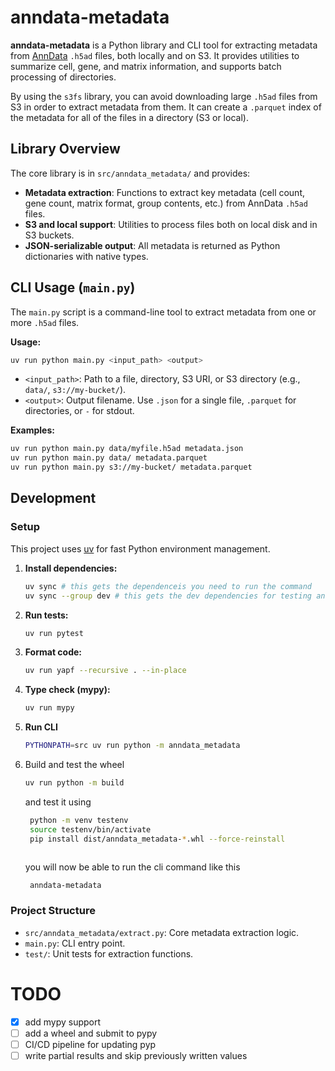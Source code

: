 # anndata-metadata

**anndata-metadata** is a Python library and CLI tool for extracting metadata from [AnnData](https://anndata.readthedocs.io/) `.h5ad` files, both locally and on S3. It provides utilities to summarize cell, gene, and matrix information, and supports batch processing of directories.

By using the `s3fs` library, you can avoid downloading large `.h5ad` files from S3 in order to extract metadata from them.
It can create a `.parquet` index of the metadata for all of the files in a directory (S3 or local).

## Library Overview

The core library is in `src/anndata_metadata/` and provides:

- **Metadata extraction**: Functions to extract key metadata (cell count, gene count, matrix format, group contents, etc.) from AnnData `.h5ad` files.
- **S3 and local support**: Utilities to process files both on local disk and in S3 buckets.
- **JSON-serializable output**: All metadata is returned as Python dictionaries with native types.

## CLI Usage (`main.py`)

The `main.py` script is a command-line tool to extract metadata from one or more `.h5ad` files.

**Usage:**
```sh
uv run python main.py <input_path> <output>
```
- `<input_path>`: Path to a file, directory, S3 URI, or S3 directory (e.g., `data/`, `s3://my-bucket/`).
- `<output>`: Output filename. Use `.json` for a single file, `.parquet` for directories, or `-` for stdout.

**Examples:**
```sh
uv run python main.py data/myfile.h5ad metadata.json
uv run python main.py data/ metadata.parquet
uv run python main.py s3://my-bucket/ metadata.parquet
```

## Development

### Setup

This project uses [uv](https://github.com/astral-sh/uv) for fast Python environment management.

1. **Install dependencies:**
   ```sh
   uv sync # this gets the dependenceis you need to run the command
   uv sync --group dev # this gets the dev dependencies for testing and formatting
   ```

2. **Run tests:**
   ```sh
   uv run pytest
   ```

3. **Format code:**
   ```sh
   uv run yapf --recursive . --in-place
   ```

4. **Type check (mypy):**
   ```sh
   uv run mypy
   ```

5. **Run CLI**
   ```sh
   PYTHONPATH=src uv run python -m anndata_metadata
   ```

6. Build and test the wheel
   ```sh
   uv run python -m build
   ```
   and test it using
   ```sh
    python -m venv testenv
    source testenv/bin/activate
    pip install dist/anndata_metadata-*.whl --force-reinstall
    
   ```
   you will now be able to run the cli command like this
   ```
    anndata-metadata
   ```


### Project Structure

- `src/anndata_metadata/extract.py`: Core metadata extraction logic.
- `main.py`: CLI entry point.
- `test/`: Unit tests for extraction functions.

# TODO

- [x] add mypy support
- [ ] add a wheel and submit to pypy
- [ ] CI/CD pipeline for updating pyp
- [ ] write partial results and skip previously written values